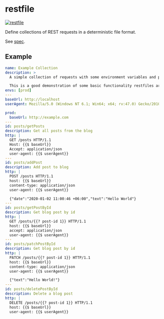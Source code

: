 # restfile

[![restfile](https://github.com/testingrequired/restfile-ts/actions/workflows/ci.yml/badge.svg)](https://github.com/testingrequired/restfile-ts/actions/workflows/ci.yml)

Define collections of REST requests in a deterministic file format.

See [spec](SPEC.md).

## Example

```yaml
name: Example Collection
description: >
  A simple collection of requests with some environment variables and prompts.

  This is a good demonstration of some basic functionality restfiles are aiming for.
envs: [prod]
---
baseUrl: http://localhost
userAgent: Mozilla/5.0 (Windows NT 6.1; Win64; x64; rv:47.0) Gecko/20100101 Firefox/47.0

prod:
  baseUrl: http://example.com
---
id: posts/getPosts
description: Get all posts from the blog
http: |
  GET /posts HTTP/1.1
  Host: {{$ baseUrl}}
  Accept: application/json
  user-agent: {{$ userAgent}}
---
id: posts/addPost
description: Add post to blog
http: |
  POST /posts HTTP/1.1
  host: {{$ baseUrl}}
  content-type: application/json
  user-agent: {{$ userAgent}}

  {"date":"2020-01-02 11:00:46 +06:00","text":"Hello World"}
---
id: posts/getPostById
description: Get blog post by id
http: |
  GET /posts/{{? post-id 1}} HTTP/1.1
  host: {{$ baseUrl}}
  accept: application/json
  user-agent: {{$ userAgent}}
---
id: posts/patchPostById
description: Get blog post by id
http: |
  PATCH /posts/{{? post-id 1}} HTTP/1.1
  host: {{$ baseUrl}}
  content-type: application/json
  user-agent: {{$ userAgent}}

  {"text":"Hello World!"}
---
id: posts/deletePostById
description: Delete a blog post
http: |
  DELETE /posts/{{? post-id 1}} HTTP/1.1
  host: {{$ baseUrl}}
  user-agent: {{$ userAgent}}
```
